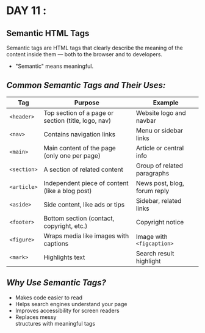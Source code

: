 # DAY 11 :

## Semantic HTML Tags
Semantic tags are HTML tags that clearly describe the meaning of the content inside them — both to the browser and to developers.
* "Semantic" means meaningful.

## **_Common Semantic Tags and Their Uses:_**
| Tag         | Purpose                                             | Example                      |
| ----------- | --------------------------------------------------- | ---------------------------- |
| `<header>`  | Top section of a page or section (title, logo, nav) | Website logo and navbar      |
| `<nav>`     | Contains navigation links                           | Menu or sidebar links        |
| `<main>`    | Main content of the page (only one per page)        | Article or central info      |
| `<section>` | A section of related content                        | Group of related paragraphs  |
| `<article>` | Independent piece of content (like a blog post)     | News post, blog, forum reply |
| `<aside>`   | Side content, like ads or tips                      | Sidebar, related links       |
| `<footer>`  | Bottom section (contact, copyright, etc.)           | Copyright notice             |
| `<figure>`  | Wraps media like images with captions               | Image with `<figcaption>`    |
| `<mark>`    | Highlights text                                     | Search result highlight      |

## **_Why Use Semantic Tags?_**
* Makes code easier to read
* Helps search engines understand your page
* Improves accessibility for screen readers
* Replaces messy <div> structures with meaningful tags
